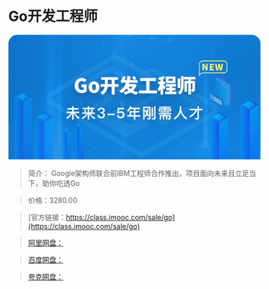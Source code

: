 # Go开发工程师

![img](../../assets/5fbcbadc092b66c506960344.jpg)

> 简介： Google架构师联合前IBM工程师合作推出，项目面向未来且立足当下，助你吃透Go

> 价格：3280.00

> [官方链接：https://class.imooc.com/sale/go](https://class.imooc.com/sale/go)

> [阿里网盘：]()

> [百度网盘：]()

> [夸克网盘：]()
